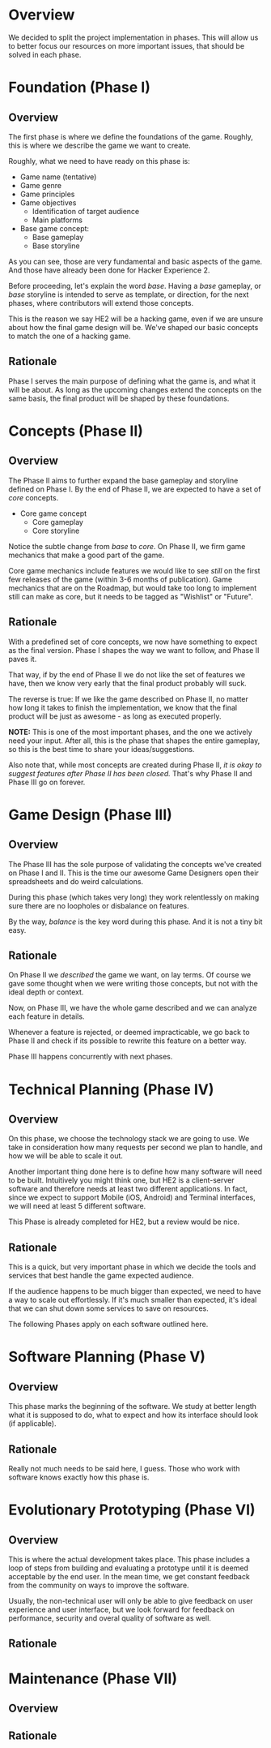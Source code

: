 # Overview

We decided to split the project implementation in phases. This will allow us to better focus our resources on more important issues, that should be solved in each phase.

# Foundation (Phase I)

## Overview

The first phase is where we define the foundations of the game. Roughly, this is where we describe the game we want to create.

Roughly, what we need to have ready on this phase is:

- Game name (tentative)
- Game genre
- Game principles
- Game objectives
  - Identification of target audience
  - Main platforms
- Base game concept: 
  - Base gameplay
  - Base storyline

As you can see, those are very fundamental and basic aspects of the game. And those have already been done for Hacker Experience 2.

Before proceeding, let's explain the word *base*. Having a *base* gameplay, or *base* storyline is intended to serve as template, or direction, for the next phases, where contributors will extend those concepts.

This is the reason we say HE2 will be a hacking game, even if we are unsure about how the final game design will be. We've shaped our basic concepts to match the one of a hacking game.

## Rationale

Phase I serves the main purpose of defining what the game is, and what it will be about. As long as the upcoming changes extend the concepts on the same basis, the final product will be shaped by these foundations.

# Concepts (Phase II)

## Overview

The Phase II aims to further expand the base gameplay and storyline defined on Phase I. By the end of Phase II, we are expected to have a set of *core* concepts.

- Core game concept
  - Core gameplay
  - Core storyline

Notice the subtle change from *base* to *core*. On Phase II, we firm game mechanics that make a good part of the game.

Core game mechanics include features we would like to see *still* on the first few releases of the game (within 3-6 months of publication). Game mechanics that are on the Roadmap, but would take too long to implement still can make as core, but it needs to be tagged as "Wishlist" or "Future".

## Rationale

With a predefined set of core concepts, we now have something to expect as the final version. Phase I shapes the way we want to follow, and Phase II paves it. 

That way, if by the end of Phase II we do not like the set of features we have, then we know very early that the final product probably will suck. 

The reverse is true: If we like the game described on Phase II, no matter how long it takes to finish the implementation, we know that the final product will be just as awesome - as long as executed properly.

**NOTE:** This is one of the most important phases, and the one we actively need your input. After all, this is the phase that shapes the entire gameplay, so this is the best time to share your ideas/suggestions.

Also note that, while most concepts are created during Phase II, *it is okay to suggest features after Phase II has been closed.* That's why Phase II and Phase III go on forever.

# Game Design (Phase III)

## Overview

The Phase III has the sole purpose of validating the concepts we've created on Phase I and II. This is the time our awesome Game Designers open their spreadsheets and do weird calculations.

During this phase (which takes very long) they work relentlessly on making sure there are no loopholes or disbalance on features.

By the way, *balance* is the key word during this phase. And it is not a tiny bit easy.

## Rationale

On Phase II we *described* the game we want, on lay terms. Of course we gave some thought when we were writing those concepts, but not with the ideal depth or context.

Now, on Phase III, we have the whole game described and we can analyze each feature in details.

Whenever a feature is rejected, or deemed impracticable, we go back to Phase II and check if its possible to rewrite this feature on a better way. 

Phase III happens concurrently with next phases.

# Technical Planning (Phase IV)

## Overview

On this phase, we choose the technology stack we are going to use. We take in consideration how many requests per second we plan to handle, and how we will be able to scale it out.

Another important thing done here is to define how many software will need to be built. Intuitively you might think one, but HE2 is a client-server software and therefore needs at least two different applications. In fact, since we expect to support Mobile (iOS, Android) and Terminal interfaces, we will need at least 5 different software.

This Phase is already completed for HE2, but a review would be nice.

## Rationale

This is a quick, but very important phase in which we decide the tools and services that best handle the game expected audience.

If the audience happens to be much bigger than expected, we need to have a way to scale out effortlessly. If it's much smaller than expected, it's ideal that we can shut down some services to save on resources.

The following Phases apply on each software outlined here.

# Software Planning (Phase V)

## Overview

This phase marks the beginning of the software. We study at better length what it is supposed to do, what to expect and how its interface should look (if applicable).

## Rationale

Really not much needs to be said here, I guess. Those who work with software knows exactly how this phase is.

# Evolutionary Prototyping (Phase VI)

## Overview

This is where the actual development takes place. This phase includes a loop of steps from building and evaluating a prototype until it is deemed acceptable by the end user. In the mean time, we get constant feedback from the community on ways to improve the software.

Usually, the non-technical user will only be able to give feedback on user experience and user interface, but we look forward for feedback on performance, security and overal quality of software as well.

## Rationale

# Maintenance (Phase VII)

## Overview

## Rationale